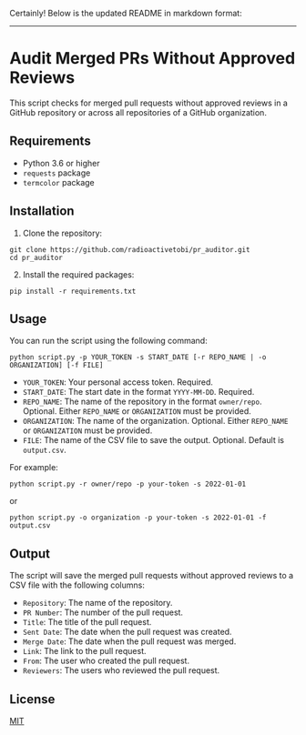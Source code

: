 Certainly! Below is the updated README in markdown format:

---

# Audit Merged PRs Without Approved Reviews

This script checks for merged pull requests without approved reviews in a GitHub repository or across all repositories of a GitHub organization.

## Requirements

- Python 3.6 or higher
- `requests` package
- `termcolor` package

## Installation

1. Clone the repository:

```
git clone https://github.com/radioactivetobi/pr_auditor.git
cd pr_auditor
```

2. Install the required packages:

```
pip install -r requirements.txt
```

## Usage

You can run the script using the following command:

```
python script.py -p YOUR_TOKEN -s START_DATE [-r REPO_NAME | -o ORGANIZATION] [-f FILE]
```

- `YOUR_TOKEN`: Your personal access token. Required.
- `START_DATE`: The start date in the format `YYYY-MM-DD`. Required.
- `REPO_NAME`: The name of the repository in the format `owner/repo`. Optional. Either `REPO_NAME` or `ORGANIZATION` must be provided.
- `ORGANIZATION`: The name of the organization. Optional. Either `REPO_NAME` or `ORGANIZATION` must be provided.
- `FILE`: The name of the CSV file to save the output. Optional. Default is `output.csv`.

For example:

```
python script.py -r owner/repo -p your-token -s 2022-01-01
```

or

```
python script.py -o organization -p your-token -s 2022-01-01 -f output.csv
```

## Output

The script will save the merged pull requests without approved reviews to a CSV file with the following columns:

- `Repository`: The name of the repository.
- `PR Number`: The number of the pull request.
- `Title`: The title of the pull request.
- `Sent Date`: The date when the pull request was created.
- `Merge Date`: The date when the pull request was merged.
- `Link`: The link to the pull request.
- `From`: The user who created the pull request.
- `Reviewers`: The users who reviewed the pull request.

## License

[MIT](LICENSE)
